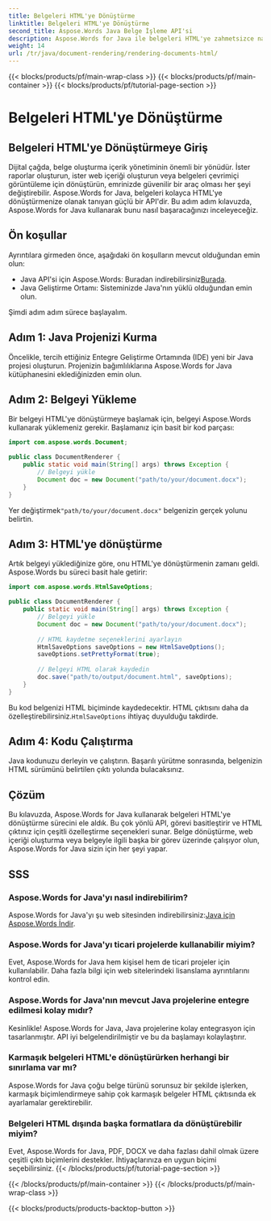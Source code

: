 ```yaml
---
title: Belgeleri HTML'ye Dönüştürme
linktitle: Belgeleri HTML'ye Dönüştürme
second_title: Aspose.Words Java Belge İşleme API'si
description: Aspose.Words for Java ile belgeleri HTML'ye zahmetsizce nasıl dönüştüreceğinizi öğrenin. Verimli belge dönüşümü için adım adım kılavuz.
weight: 14
url: /tr/java/document-rendering/rendering-documents-html/
---
```


{{< blocks/products/pf/main-wrap-class >}}
{{< blocks/products/pf/main-container >}}
{{< blocks/products/pf/tutorial-page-section >}}

# Belgeleri HTML'ye Dönüştürme


## Belgeleri HTML'ye Dönüştürmeye Giriş

Dijital çağda, belge oluşturma içerik yönetiminin önemli bir yönüdür. İster raporlar oluşturun, ister web içeriği oluşturun veya belgeleri çevrimiçi görüntüleme için dönüştürün, emrinizde güvenilir bir araç olması her şeyi değiştirebilir. Aspose.Words for Java, belgeleri kolayca HTML'ye dönüştürmenize olanak tanıyan güçlü bir API'dir. Bu adım adım kılavuzda, Aspose.Words for Java kullanarak bunu nasıl başaracağınızı inceleyeceğiz.

## Ön koşullar

Ayrıntılara girmeden önce, aşağıdaki ön koşulların mevcut olduğundan emin olun:

-  Java API'si için Aspose.Words: Buradan indirebilirsiniz[Burada](https://releases.aspose.com/words/java/).
- Java Geliştirme Ortamı: Sisteminizde Java'nın yüklü olduğundan emin olun.

Şimdi adım adım sürece başlayalım.

## Adım 1: Java Projenizi Kurma

Öncelikle, tercih ettiğiniz Entegre Geliştirme Ortamında (IDE) yeni bir Java projesi oluşturun. Projenizin bağımlılıklarına Aspose.Words for Java kütüphanesini eklediğinizden emin olun.

## Adım 2: Belgeyi Yükleme

Bir belgeyi HTML'ye dönüştürmeye başlamak için, belgeyi Aspose.Words kullanarak yüklemeniz gerekir. Başlamanız için basit bir kod parçası:

```java
import com.aspose.words.Document;

public class DocumentRenderer {
    public static void main(String[] args) throws Exception {
        // Belgeyi yükle
        Document doc = new Document("path/to/your/document.docx");
    }
}
```

 Yer değiştirmek`"path/to/your/document.docx"` belgenizin gerçek yolunu belirtin.

## Adım 3: HTML'ye dönüştürme

Artık belgeyi yüklediğinize göre, onu HTML'ye dönüştürmenin zamanı geldi. Aspose.Words bu süreci basit hale getirir:

```java
import com.aspose.words.HtmlSaveOptions;

public class DocumentRenderer {
    public static void main(String[] args) throws Exception {
        // Belgeyi yükle
        Document doc = new Document("path/to/your/document.docx");
        
        // HTML kaydetme seçeneklerini ayarlayın
        HtmlSaveOptions saveOptions = new HtmlSaveOptions();
        saveOptions.setPrettyFormat(true);
        
        // Belgeyi HTML olarak kaydedin
        doc.save("path/to/output/document.html", saveOptions);
    }
}
```

Bu kod belgenizi HTML biçiminde kaydedecektir. HTML çıktısını daha da özelleştirebilirsiniz.`HtmlSaveOptions` ihtiyaç duyulduğu takdirde.

## Adım 4: Kodu Çalıştırma

Java kodunuzu derleyin ve çalıştırın. Başarılı yürütme sonrasında, belgenizin HTML sürümünü belirtilen çıktı yolunda bulacaksınız.

## Çözüm

Bu kılavuzda, Aspose.Words for Java kullanarak belgeleri HTML'ye dönüştürme sürecini ele aldık. Bu çok yönlü API, görevi basitleştirir ve HTML çıktınız için çeşitli özelleştirme seçenekleri sunar. Belge dönüştürme, web içeriği oluşturma veya belgeyle ilgili başka bir görev üzerinde çalışıyor olun, Aspose.Words for Java sizin için her şeyi yapar.

## SSS

### Aspose.Words for Java'yı nasıl indirebilirim?

 Aspose.Words for Java'yı şu web sitesinden indirebilirsiniz:[Java için Aspose.Words İndir](https://releases.aspose.com/words/java/).

### Aspose.Words for Java'yı ticari projelerde kullanabilir miyim?

Evet, Aspose.Words for Java hem kişisel hem de ticari projeler için kullanılabilir. Daha fazla bilgi için web sitelerindeki lisanslama ayrıntılarını kontrol edin.

### Aspose.Words for Java'nın mevcut Java projelerine entegre edilmesi kolay mıdır?

Kesinlikle! Aspose.Words for Java, Java projelerine kolay entegrasyon için tasarlanmıştır. API iyi belgelendirilmiştir ve bu da başlamayı kolaylaştırır.

### Karmaşık belgeleri HTML'e dönüştürürken herhangi bir sınırlama var mı?

Aspose.Words for Java çoğu belge türünü sorunsuz bir şekilde işlerken, karmaşık biçimlendirmeye sahip çok karmaşık belgeler HTML çıktısında ek ayarlamalar gerektirebilir.

### Belgeleri HTML dışında başka formatlara da dönüştürebilir miyim?

Evet, Aspose.Words for Java, PDF, DOCX ve daha fazlası dahil olmak üzere çeşitli çıktı biçimlerini destekler. İhtiyaçlarınıza en uygun biçimi seçebilirsiniz.
{{< /blocks/products/pf/tutorial-page-section >}}

{{< /blocks/products/pf/main-container >}}
{{< /blocks/products/pf/main-wrap-class >}}

{{< blocks/products/products-backtop-button >}}
